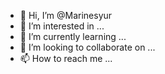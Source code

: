 - 👋 Hi, I’m @Marinesyur
- 👀 I’m interested in ...
- 🌱 I’m currently learning ...
- 💞️ I’m looking to collaborate on ...
- 📫 How to reach me ...

<!---
Marinesyur/Marinesyur is a ✨ special ✨ repository because its `README.md` (this file) appears on your GitHub profile.
You can click the Preview link to take a look at your changes.
--->
